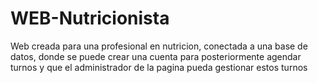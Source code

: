 # WEB-Nutricionista

Web creada para una profesional en nutricion, conectada a una base de datos, donde se puede crear una cuenta para posteriormente agendar turnos y que el administrador de la pagina pueda gestionar estos turnos
